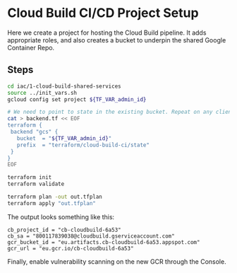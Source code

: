 # Cloud Build CI/CD Project Setup

Here we create a project for hosting the Cloud Build pipeline.  It adds appropriate roles, and also creates a bucket to underpin the shared Google Container Repo.

## Steps

```bash
cd iac/1-cloud-build-shared-services
source ../init_vars.sh
gcloud config set project ${TF_VAR_admin_id}

# We need to point to state in the existing bucket. Repeat on any client where we run TF.
cat > backend.tf << EOF
terraform {
 backend "gcs" {
   bucket  = "${TF_VAR_admin_id}"
   prefix  = "terraform/cloud-build-ci/state"
 }
}
EOF

terraform init
terraform validate

terraform plan -out out.tfplan
terraform apply "out.tfplan"
```

The output looks something like this:

```text
cb_project_id = "cb-cloudbuild-6a53"
cb_sa = "800117839038@cloudbuild.gserviceaccount.com"
gcr_bucket_id = "eu.artifacts.cb-cloudbuild-6a53.appspot.com"
gcr_url = "eu.gcr.io/cb-cloudbuild-6a53"
```

Finally, enable vulnerability scanning on the new GCR through the Console.